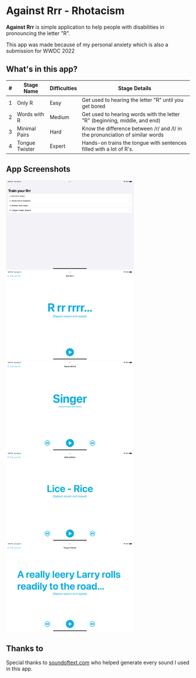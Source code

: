 # Against Rrr - Rhotacism

**Against Rrr** is simple application to help people with disabilities in pronouncing the letter "R".

This app was made because of my personal anxiety which is also a submission for WWDC 2022

## What's in this app?

| # | Stage Name        | Difficulties  | Stage Details                                                                 |
| - | ----------------- | ------------- | ----------------------------------------------------------------------------- |
| 1 | Only R            | Easy          | Get used to hearing the letter "R" until you get bored                        |
| 2 | Words with R      | Medium        | Get used to hearing words with the letter "R" (beginning, middle, and end)    |
| 3 | Minimal Pairs     | Hard          | Know the difference between /r/ and /l/ in the pronunciation of similar words |
| 4 | Tongue Twister    | Expert        | Hands-on trains the tongue with sentences filled with a lot of R's.           |


## App Screenshots

<img src="/Resources/AppScreenshot/1.%20Main%20Menu.png" width="350" alt="Main Menu"> <img src="/Resources/AppScreenshot/2.%20Stage%20Easy.png" width="350" alt="Stage Easy"> <img src="/Resources/AppScreenshot/3.%20Stage%20Medium.png" width="350" alt="Stage Medium"> <img src="/Resources/AppScreenshot/4.%20Stage%20Hard.png" width="350" alt="Stage Hard"> <img src="/Resources/AppScreenshot/5.%20Stage%20Expert.png" width="350" alt="Stage Expert">


## Thanks to

Special thanks to [soundoftext.com](https://soundoftext.com/) who helped generate every sound I used in this app.
